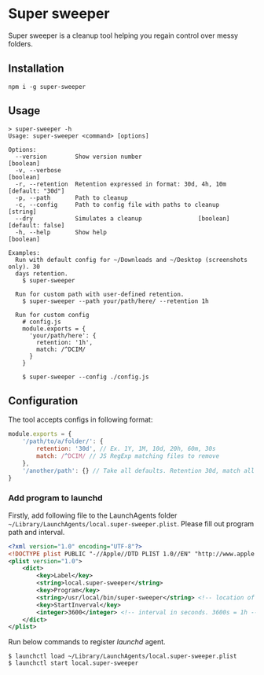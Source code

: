 # Super sweeper

Super sweeper is a cleanup tool helping you regain control over messy folders.

## Installation
```
npm i -g super-sweeper
```

## Usage

```
> super-sweeper -h
Usage: super-sweeper <command> [options]

Options:
  --version        Show version number                                 [boolean]
  -v, --verbose                                                        [boolean]
  -r, --retention  Retention expressed in format: 30d, 4h, 10m  [default: "30d"]
  -p, --path       Path to cleanup
  -c, --config     Path to config file with paths to cleanup            [string]
  --dry            Simulates a cleanup                [boolean] [default: false]
  -h, --help       Show help                                           [boolean]

Examples:
  Run with default config for ~/Downloads and ~/Desktop (screenshots only). 30
  days retention.
    $ super-sweeper

  Run for custom path with user-defined retention.
    $ super-sweeper --path your/path/here/ --retention 1h

  Run for custom config
    # config.js
    module.exports = {
      'your/path/here': {
        retention: '1h',
        match: /^DCIM/
      }
    }

    $ super-sweeper --config ./config.js
```

## Configuration

The tool accepts configs in following format:

```js
module.exports = {
    '/path/to/a/folder/': {
        retention: '30d', // Ex. 1Y, 1M, 10d, 20h, 60m, 30s
        match: /^DCIM/ // JS RegExp matching files to remove
    }, 
    '/another/path': {} // Take all defaults. Retention 30d, match all
}
```

### Add program to launchd

Firstly, add following file to the LaunchAgents folder `~/Library/LaunchAgents/local.super-sweeper.plist`. Please fill out program path and interval.
```xml
<?xml version="1.0" encoding="UTF-8"?>
<!DOCTYPE plist PUBLIC "-//Apple//DTD PLIST 1.0//EN" "http://www.apple.com/DTDs/PropertyList-1.0.dtd">
<plist version="1.0">
    <dict>
        <key>Label</key>
        <string>local.super-sweeper</string>
        <key>Program</key>
        <string>/usr/local/bin/super-sweeper</string> <!-- location of the tool. You can get this by calling `which super-sweeper` -->
        <key>StartInverval</key>
        <integer>3600</integer> <!-- interval in seconds. 3600s = 1h -->
    </dict>
</plist>

```

Run below commands to register _launchd_ agent.

```
$ launchctl load ~/Library/LaunchAgents/local.super-sweeper.plist
$ launchctl start local.super-sweeper
```
